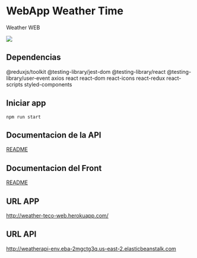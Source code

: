 # WebApp Weather Time

Weather WEB

<img src="https://avatars.githubusercontent.com/u/8603161?s=400&u=97c491cad28381f2806e6271bb1013adab38208f&v=4">

## Dependencias

  @reduxjs/toolkit
  @testing-library/jest-dom
  @testing-library/react
  @testing-library/user-event
  axios
  react
  react-dom
  react-icons
  react-redux
  react-scripts
  styled-components

## Iniciar app

    npm run start

## Documentacion de la API

<a target="_blank" href="https://github.com/errrTote/weather-api">README</a>

## Documentacion del Front

<a target="_blank" href="https://github.com/errrTote/weather-web">README</a>

## URL APP

<a target="_blank" href="http://weather-teco-web.herokuapp.com/">http://weather-teco-web.herokuapp.com/</a>

## URL API

http://weatherapi-env.eba-2mgctg3q.us-east-2.elasticbeanstalk.com

